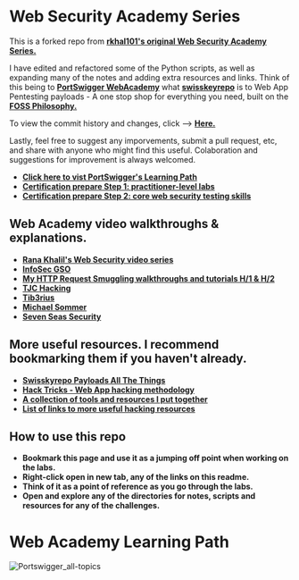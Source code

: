 # Web Security Academy Series
This is a forked repo from [**rkhal101's original Web Security Academy Series.**](https://github.com/rkhal101/Web-Security-Academy-Series)

I have edited and refactored some of the Python scripts, as well as expanding many of the notes and adding extra resources and links.
Think of this being to [**PortSwigger WebAcademy**](https://portswigger.net/web-security) what [**swisskeyrepo**](https://github.com/swisskyrepo/PayloadsAllTheThings) is to Web App Pentesting payloads - A one stop shop for everything you need, built on the [**FOSS Philosophy.**](https://en.wikibooks.org/wiki/FOSS_A_General_Introduction/Introduction)

To view the commit history and changes, click --> [**Here.**](https://github.com/rkhal101/Web-Security-Academy-Series/compare/main...LinuxUser255:Web-Security-Academy-Series:main)

Lastly, feel free to suggest any imporvements, submit a pull request, etc, and share with anyone who might find this useful. 
Colaboration and suggestions for improvement is always welcomed.
 
- [**Click here to vist PortSwigger's Learning Path**](https://portswigger.net/web-security/learning-path)
- [**Certification prepare Step 1: practitioner-level labs**](https://portswigger.net/web-security/certification/how-to-prepare/practitioner-labs-prep-step-one)
- [**Certification prepare Step 2: core web security testing skills**](https://portswigger.net/web-security/certification/how-to-prepare)

## Web Academy video walkthroughs & explanations.
- [**Rana Khalil's Web Security video series**](https://www.youtube.com/@RanaKhalil101) 
- [**InfoSec GSO**](https://www.youtube.com/@infosec5101/featured)
- [**My HTTP Request Smuggling walkthroughs and tutorials H/1 & H/2**](https://youtube.com/playlist?list=PLdj6yMJxBJ6J_p9fqiE3prN7BQGP0WZN7)
- [**TJC Hacking**](https://www.youtube.com/@tjchacking)
- [**Tib3rius**](https://www.youtube.com/@Tib3rius)
- [**Michael Sommer**](https://www.youtube.com/@Michael10Sommer)
- [**Seven Seas Security**](https://www.youtube.com/@7SeasSecurity)

## More useful resources. I recommend bookmarking them if you haven't already.
- [**Swisskyrepo Payloads All The Things**](https://github.com/swisskyrepo/PayloadsAllTheThings)
- [**Hack Tricks - Web App hacking methodology**](https://book.hacktricks.xyz/pentesting-web/web-vulnerabilities-methodology)
- [**A collection of tools and resources I put together**](https://github.com/LinuxUser255/RandoHackingStuff#hacking-resources)
- [**List of links to more useful hacking resources**](https://github.com/LinuxUser255/RandoHackingStuff/blob/main/useful_links.md)

## How to use this repo
- **Bookmark this page and use it as a jumping off point when working on the labs.**
- **Right-click open in new tab, any of the links on this readme.**
- **Think of it as a point of reference as you go through the labs.**
- **Open and explore any of the directories for notes, scripts and resources for any of the challenges.**

# Web Academy Learning Path
 ![**Portswigger_all-topics**](https://github.com/LinuxUser255/Web-Security-Academy-Series/assets/46334926/0aafd08e-ca25-4513-9e8b-ae73b2f480ca)
